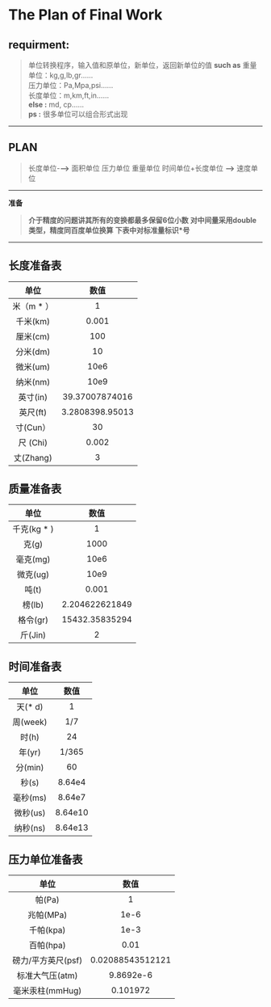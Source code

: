 ﻿The Plan of Final Work
==================
**requirment:**
---------------

>单位转换程序，输入值和原单位，新单位，返回新单位的值
>**such as**
>重量单位：kg,g,lb,gr......<br>
>压力单位：Pa,Mpa,psi......<br>
>长度单位：m,km,ft,in......<br>
>**else :** md, cp......<br>
>**ps :** 很多单位可以组合形式出现<br>

-------------------------------------

PLAN
-------------------------

>长度单位-**-->** 面积单位 
>压力单位
>重量单位
>时间单位+长度单位 **-->** 速度单位

---------------------------------------


**准备**

>**介于精度的问题讲其所有的变换都最多保留6位小数**
>**对中间量采用double类型，精度同百度单位换算**
>**下表中对标准量标识\*号**

--------------------------

长度准备表 
-----

|单位  | 数值 |
| :-----:  | :------: |
米（m * ） | 1
千米(km)|0.001
厘米(cm)|100
分米(dm)|10
微米(um)|10e6
纳米(nm)|10e9
英寸(in)|39.37007874016
英尺(ft)|3.2808398.95013
寸(Cun）| 30
尺 (Chi) |  0.002
丈(Zhang) | 3


质量准备表
------------------------

单位 | 数值
| :---: | :---:|
千克(kg * ) | 1
克(g) | 1000
毫克(mg) | 10e6
微克(ug) | 10e9
吨(t) | 0.001
榜(lb) | 2.204622621849
格令(gr) | 15432.35835294
斤(Jin) | 2


时间准备表
--------------------------

单位 | 数值
| :---: | :---: |
天(* d) | 1 
周(week)| 1/7
时(h)| 24
年(yr)| 1/365
分(min)| 60
秒(s)| 8.64e4
毫秒(ms)|8.64e7 
微秒(us)|8.64e10
纳秒(ns)|8.64e13

压力单位准备表
---------------------------

单位 |  数值
| :---: | :---: |
帕(Pa)|1
兆帕(MPa)|1e-6
千帕(kpa)|1e-3
百帕(hpa)|0.01
磅力/平方英尺(psf)|0.02088543512121
标准大气压(atm)|9.8692e-6
毫米汞柱(mmHug)|0.101972